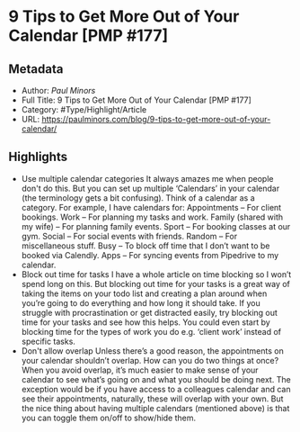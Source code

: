 # 9 Tips to Get More Out of Your Calendar \[PMP #177\]

## Metadata

* Author: *Paul Minors*
* Full Title: 9 Tips to Get More Out of Your Calendar \[PMP #177\]
* Category: #Type/Highlight/Article
* URL: https://paulminors.com/blog/9-tips-to-get-more-out-of-your-calendar/

## Highlights

* Use multiple calendar categories
  It always amazes me when people don't do this. But you can set up multiple ‘Calendars’ in your calendar (the terminology gets a bit confusing). Think of a calendar as a category. For example, I have calendars for:
  Appointments – For client bookings.
  Work – For planning my tasks and work.
  Family (shared with my wife) – For planning family events.
  Sport – For booking classes at our gym.
  Social – For social events with friends.
  Random – For miscellaneous stuff.
  Busy – To block off time that I don’t want to be booked via Calendly.
  Apps – For syncing events from Pipedrive to my calendar.
* Block out time for tasks
  I have a whole article on time blocking so I won’t spend long on this. But blocking out time for your tasks is a great way of taking the items on your todo list and creating a plan around when you’re going to do everything and how long it should take. If you struggle with procrastination or get distracted easily, try blocking out time for your tasks and see how this helps. You could even start by blocking time for the types of work you do e.g. ‘client work’ instead of specific tasks.
* Don't allow overlap
  Unless there’s a good reason, the appointments on your calendar shouldn’t overlap. How can you do two things at once? When you avoid overlap, it’s much easier to make sense of your calendar to see what’s going on and what you should be doing next.
  The exception would be if you have access to a colleagues calendar and can see their appointments, naturally, these will overlap with your own. But the nice thing about having multiple calendars (mentioned above) is that you can toggle them on/off to show/hide them.
